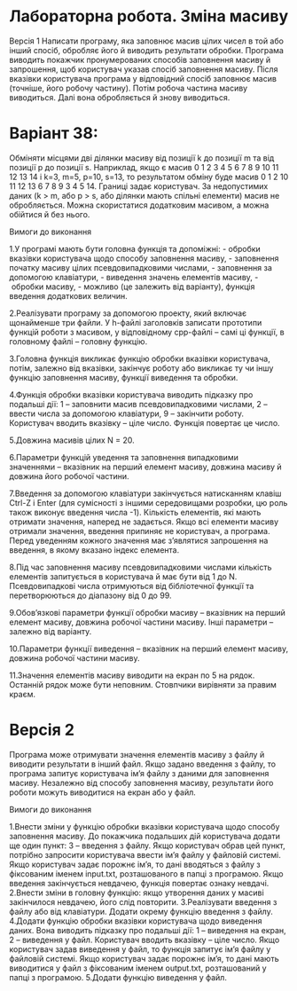 # Лабораторна робота. Зміна масиву
Версія 1 
Написати програму, яка заповнює масив цілих чисел в той або інший спосіб, обробляє його й виводить результати обробки. 
Програма виводить покажчик пронумерованих способів заповнення масиву й запрошення, щоб користувач указав спосіб заповнення масиву. 
Після вказівки користувача програма у відповідний спосіб заповнює масив (точніше, його робочу частину). 
Потім робоча частина масиву виводиться.
Далі вона обробляється й знову виводиться.

# Варіант 38: 
Обміняти місцями дві ділянки масиву від позиції k до позиції m та від позиції p до позиції s. Наприклад, якщо є масив 0 1 2 3 4 5 6 7 8 9 10 11 12 13 14 і k=3, m=5, p=10, s=13, то результатом обміну буде масив 0 1 2 10 11 12 13 6 7 8 9 3 4 5 14. Границі задає користувач. За недопустимих даних (k > m, або p > s, або ділянки мають спільні елементи) масив не обробляється. Можна скористатися додатковим масивом, а можна обійтися й без нього.


Вимоги до виконання 

1.У програмі мають бути головна функція та допоміжні: 
- обробки вказівки користувача щодо способу заповнення масиву, 
- заповнення початку масиву цілих псевдовипадковими числами, 
- заповнення за допомогою клавіатури, 
- виведення значень елементів масиву,
- обробки масиву, 
- можливо (це залежить від варіанту), функція введення додаткових величин. 

2.Реалізувати програму за допомогою проекту, який включає щонайменше три файли. У h-файлі заголовків записати прототипи функцій роботи з масивом, у відповідному cpp-файлі – самі ці функції, в головному файлі – головну функцію. 

3.Головна функція викликає функцію обробки вказівки користувача, потім, залежно від вказівки, закінчує роботу або викликає ту чи іншу функцію заповнення масиву, функції виведення та обробки. 

4.Функція обробки вказівки користувача виводить підказку про подальші дії: 1 – заповнити масив псевдовипадковими числами, 2 – ввести числа за допомогою клавіатури, 9 – закінчити роботу. Користувач вводить вказівку – ціле число. Функція повертає це число. 

5.Довжина масивів цілих N = 20. 

6.Параметри функцій уведення та заповнення випадковими значеннями – вказівник на перший елемент масиву, довжина масиву й довжина його робочої частини. 

7.Введення за допомогою клавіатури закінчується натисканням клавіш Ctrl-Z і Enter (для сумісності з іншими середовищами розробки, цю роль також виконує введення числа -1). Кількість елементів, які мають отримати значення, наперед не задається. Якщо всі елементи масиву отримали значення, введення припиняє не користувач, а програма. Перед уведенням кожного значення має з’являтися запрошення на введення, в якому вказано індекс елемента. 

8.Під час заповнення масиву псевдовипадковими числами кількість елементів запитується в користувача й має бути від 1 до N. Псевдовипадкові числа отримуються від бібліотечної функції та перетворюються до діапазону від 0 до 99. 

9.Обов’язкові параметри функції обробки масиву – вказівник на перший елемент масиву, довжина робочої частини масиву. Інші параметри – залежно від варіанту. 

10.Параметри функції виведення – вказівник на перший елемент масиву, довжина робочої частини масиву.

11.Значення елементів масиву виводити на екран по 5 на рядок. Останній рядок може бути неповним. Стовпчики вирівняти за правим краєм. 

# Версія 2 

Програма може отримувати значення елементів масиву з файлу й виводити результати в інший файл. Якщо задано введення з файлу, то програма запитує користувача ім’я файлу з даними для заповнення масиву. Незалежно від способу заповнення масиву, результати його роботи можуть виводитися на екран або у файл.

Вимоги до виконання 

1.Внести зміни у функцію обробки вказівки користувача щодо способу заповнення масиву. До покажчика подальших дій користувача додати ще один пункт: 3 – введення з файлу. Якщо користувач обрав цей пункт, потрібно запросити користувача ввести ім’я файлу у файловій системі. Якщо користувач задає порожнє ім’я, то дані вводяться з файлу з фіксованим іменем input.txt, розташованого в папці з програмою. Якщо введення закінчується невдачею, функція повертає ознаку невдачі. 
2.Внести зміни в головну функцію: якщо утворення даних у масиві закінчилося невдачею, його слід повторити. 
3.Реалізувати введення з файлу або від клавіатури. Додати окрему функцію введення з файлу.
4.Додати функцію обробки вказівки користувача щодо виведення даних. Вона виводить підказку про подальші дії: 1 – виведення на екран, 2 – виведення у файл. Користувач вводить вказівку – ціле число. Якщо користувач задав виведення у файл, то функція запитує ім’я файлу у файловій системі. Якщо користувач задає порожнє ім’я, то дані мають виводитися у файл з фіксованим іменем output.txt, розташований у папці з програмою. 
5.Додати функцію виведення у файл. 